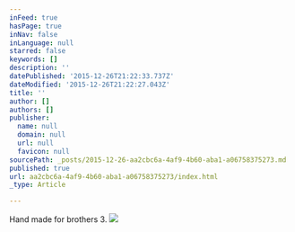 ```yaml
---
inFeed: true
hasPage: true
inNav: false
inLanguage: null
starred: false
keywords: []
description: ''
datePublished: '2015-12-26T21:22:33.737Z'
dateModified: '2015-12-26T21:22:27.043Z'
title: ''
author: []
authors: []
publisher:
  name: null
  domain: null
  url: null
  favicon: null
sourcePath: _posts/2015-12-26-aa2cbc6a-4af9-4b60-aba1-a06758375273.md
published: true
url: aa2cbc6a-4af9-4b60-aba1-a06758375273/index.html
_type: Article

---
```

Hand made for brothers 3\.
![](https://the-grid-user-content.s3-us-west-2.amazonaws.com/e4e76fc3-749e-4493-ab35-910789143bc7.jpg)
